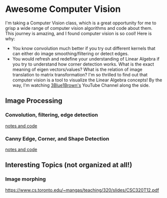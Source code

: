 # Awesome Computer Vision
I'm taking a Computer Vision class, which is a great opportunity for me to grisp a wide range of computer vision algorithms and code about them. This journey is amazing, and I found computer vision is so cool! Here is why:
* You know convolution much better if you try out different kernels that can either do image smoothing/filtering or detect edges. 
* You would refresh and redefine your understanding of Linear Algebra if you try to understand how corner detection works. What is the exact meaning of eigen vectors/values? What is the relation of image translation to matrix transformation? I'm so thrilled to find out that computer vision is a tool to visualize the Linear Algebra concepts! By the way, I'm watching [3Blue1Brown's](https://www.youtube.com/channel/UCYO_jab_esuFRV4b17AJtAw) YouTube Channel along the side. 

## Image Processing
### Convolution, filtering, edge detection
[notes and code](https://github.com/liyin2015/computer_vision_notes/blob/master/convolution_filtering_edge_detection.ipynb)
### Canny Edge, Corner, and Shape Detection
[notes and code](https://github.com/liyin2015/awesome-computer-vision/blob/master/edge_corner_shape_detection.ipynb)

## Interesting Topics (not organized at all!)
### Image morphing 
https://www.cs.toronto.edu/~mangas/teaching/320/slides/CSC320T12.pdf
